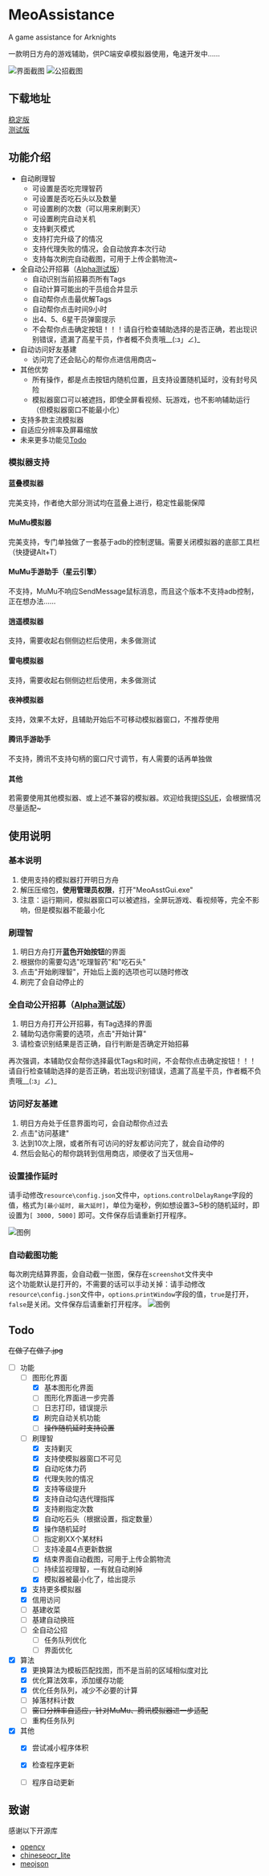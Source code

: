 # MeoAssistance

A game assistance for Arknights

一款明日方舟的游戏辅助，供PC端安卓模拟器使用，龟速开发中……

![界面截图](readme/gui.png)
![公招截图](readme/openRecruit.png)

## 下载地址
[稳定版](https://github.com/MistEO/MeoAssistance/releases/latest)  
[测试版](https://github.com/MistEO/MeoAssistance/releases)

## 功能介绍

- 自动刷理智
    - 可设置是否吃完理智药
    - 可设置是否吃石头以及数量
    - 可设置刷的次数（可以用来刷剿灭）
    - 可设置刷完自动关机
    - 支持剿灭模式
    - 支持打完升级了的情况
    - 支持代理失败的情况，会自动放弃本次行动
    - 支持每次刷完自动截图，可用于上传企鹅物流~
- 全自动公开招募（[Alpha测试版](https://github.com/MistEO/MeoAssistance/releases)）
    - 自动识别当前招募页所有Tags
    - 自动计算可能出的干员组合并显示
    - 自动帮你点击最优解Tags
    - 自动帮你点击时间9小时
    - 出4、5、6星干员弹窗提示
    - 不会帮你点击确定按钮！！！请自行检查辅助选择的是否正确，若出现识别错误，遗漏了高星干员，作者概不负责哦__(:з」∠)_
- 自动访问好友基建
    - 访问完了还会贴心的帮你点进信用商店~
- 其他优势
    - 所有操作，都是点击按钮内随机位置，且支持设置随机延时，没有封号风险
    - 模拟器窗口可以被遮挡，即使全屏看视频、玩游戏，也不影响辅助运行（但模拟器窗口不能最小化）
- 支持多款主流模拟器
- 自适应分辨率及屏幕缩放
- 未来更多功能见[Todo](#Todo)

### 模拟器支持

#### 蓝叠模拟器

完美支持，作者绝大部分测试均在蓝叠上进行，稳定性最能保障

#### MuMu模拟器

完美支持，专门单独做了一套基于adb的控制逻辑。需要关闭模拟器的底部工具栏（快捷键Alt+T）

#### MuMu手游助手（星云引擎）  

不支持，MuMu不响应SendMessage鼠标消息，而且这个版本不支持adb控制，正在想办法……

#### 逍遥模拟器

支持，需要收起右侧侧边栏后使用，未多做测试

#### 雷电模拟器

支持，需要收起右侧侧边栏后使用，未多做测试

#### 夜神模拟器

支持，效果不太好，且辅助开始后不可移动模拟器窗口，不推荐使用

#### 腾讯手游助手

不支持，腾讯不支持句柄的窗口尺寸调节，有人需要的话再单独做

#### 其他

若需要使用其他模拟器、或上述不兼容的模拟器。欢迎给我提[ISSUE](https://github.com/MistEO/MeoAssistance/issues)，会根据情况尽量适配~

## 使用说明

### 基本说明

1. 使用支持的模拟器打开明日方舟
2. 解压压缩包，**使用管理员权限**，打开"MeoAsstGui.exe"
3. 注意：运行期间，模拟器窗口可以被遮挡，全屏玩游戏、看视频等，完全不影响，但是模拟器不能最小化

### 刷理智

1. 明日方舟打开**蓝色开始按钮**的界面
2. 根据你的需要勾选"吃理智药"和"吃石头"
3. 点击"开始刷理智"，开始后上面的选项也可以随时修改
4. 刷完了会自动停止的

### 全自动公开招募（[Alpha测试版](https://github.com/MistEO/MeoAssistance/releases)）

1. 明日方舟打开公开招募，有Tag选择的界面
2. 辅助勾选你需要的选项，点击"开始计算"
3. 请检查识别结果是否正确，自行判断是否确定开始招募

再次强调，本辅助仅会帮你选择最优Tags和时间，不会帮你点击确定按钮！！！请自行检查辅助选择的是否正确，若出现识别错误，遗漏了高星干员，作者概不负责哦__(:з」∠)_

### 访问好友基建

1. 明日方舟处于任意界面均可，会自动帮你点过去
2. 点击"访问基建"
3. 达到10次上限，或者所有可访问的好友都访问完了，就会自动停的
4. 然后会贴心的帮你跳转到信用商店，顺便收了当天信用~

### 设置操作延时

请手动修改`resource\config.json`文件中，`options`.`controlDelayRange`字段的值，格式为`[最小延时, 最大延时]`，单位为毫秒，例如想设置3~5秒的随机延时，即设置为`[ 3000, 5000]` 即可。文件保存后请重新打开程序。

![图例](readme/controlDelayRange.png)

### 自动截图功能

每次刷完结算界面，会自动截一张图，保存在`screenshot`文件夹中  
这个功能默认是打开的，不需要的话可以手动关掉：请手动修改`resource\config.json`文件中，`options`.`printWindow`字段的值，`true`是打开，`false`是关闭。文件保存后请重新打开程序。
![图例](readme/printWindow.png)

## Todo

~~在做了在做了.jpg~~

- [ ] 功能
    - [ ] 图形化界面
        - [x] 基本图形化界面
        - [ ] 图形化界面进一步完善
        - [ ] 日志打印，错误提示
        - [x] 刷完自动关机功能
		- [ ] ~~操作随机延时支持设置~~
    - [ ] 刷理智
        - [x] 支持剿灭
        - [x] 支持使模拟器窗口不可见
        - [x] 自动吃体力药
        - [x] 代理失败的情况
        - [x] 支持等级提升
        - [x] 支持自动勾选代理指挥
        - [x] 支持刷指定次数
        - [x] 自动吃石头（根据设置，指定数量）
		- [x] 操作随机延时
        - [ ] 指定刷XX个某材料
        - [ ] 支持凌晨4点更新数据
        - [x] 结束界面自动截图，可用于上传企鹅物流
        - [ ] 持续监视理智，一有就自动刷掉
        - [x] 模拟器被最小化了，给出提示
    - [x] 支持更多模拟器
    - [x] 信用访问
    - [ ] 基建收菜
    - [ ] 基建自动换班
    - [ ] 全自动公招
        - [ ] 任务队列优化
        - [ ] 界面优化
- [x] 算法
    - [x] 更换算法为模板匹配找图，而不是当前的区域相似度对比
    - [x] 优化算法效率，添加缓存功能
    - [x] 优化任务队列，减少不必要的计算
    - [ ] 掉落材料计数
    - [ ] ~~窗口分辨率自适应，针对MuMu、腾讯模拟器进一步适配~~
    - [ ] 重构任务队列
- [x] 其他
    - [x] 尝试减小程序体积
    - [x] 检查程序更新
    - [ ] 程序自动更新


## 致谢

感谢以下开源库

- [opencv](https://github.com/opencv/opencv.git)
- [chineseocr_lite](https://github.com/DayBreak-u/chineseocr_lite.git)
- [meojson](https://github.com/MistEO/meojson.git)